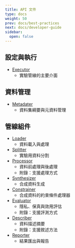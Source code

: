 ```yaml
---
title: API 文件
type: docs
weight: 50
prev: docs/best-practices
next: docs/developer-guide
sidebar:
  open: false
---
```



## 設定與執行
- [Executor](./executor)
  - 實驗管線的主要介面

## 資料管理
- [Metadater](./metadater)
  - 資料集綱要與元資料管理

## 管線組件
- [Loader](./loader)
  - 資料載入與處理
- [Splitter](./splitter)
  - 實驗用資料分割
- [Processor](./processor)
  - 資料前處理與後處理
  - 附錄：支援處理方式
- [Synthesizer](./synthesizer)
  - 合成資料生成
- [Constrainer](./constrainer)
  - 合成資料的約束條件處理器
- [Evaluator](./evaluator)
  - 隱私、保真與效用評估
  - 附錄：支援評測方式
- [Describer](./describer)
  - 資料描述摘要
  - 附錄：支援敘述方法
- [Reporter](./reporter)
  - 結果匯出與報告